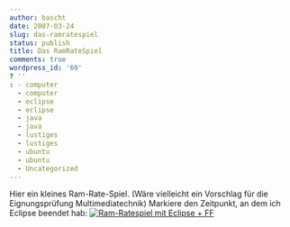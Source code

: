 ```yaml
---
author: bascht
date: 2007-03-24
slug: das-ramratespiel
status: publish
title: Das RamRateSpiel
comments: true
wordpress_id: '69'
? ''
: - computer
  - computer
  - eclipse
  - eclipse
  - java
  - java
  - lustiges
  - lustiges
  - ubuntu
  - ubuntu
  - Uncategorized
---
```


Hier ein kleines Ram-Rate-Spiel. (Wäre vielleicht ein Vorschlag für
die Eignungsprüfung Multimediatechnik) Markiere den Zeitpunkt, an
dem ich Eclipse beendet hab:
[![Ram-Ratespiel mit Eclipse + FF](http://www.bascht.com/uploads/2007/03/ramratespiel.jpg)](http://www.bascht.com/uploads/2007/03/ramratespiel.jpg "Ram-Ratespiel mit Eclipse + FF")


